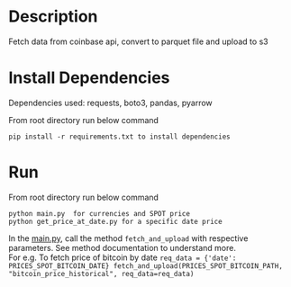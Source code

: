 # Description
Fetch data from coinbase api, convert to parquet file and upload to s3
# Install Dependencies
Dependencies used: requests, boto3, pandas, pyarrow

From root directory run below command
```
pip install -r requirements.txt to install dependencies
```
# Run
From root directory run below command
```
python main.py  for currencies and SPOT price
python get_price_at_date.py for a specific date price
```


 In the [main.py](main.py), call the method `fetch_and_upload` with respective parameters. See method documentation to understand more. \
    For e.g. To fetch price of bitcoin by date 
    ```
    req_data = {'date': PRICES_SPOT_BITCOIN_DATE}
    fetch_and_upload(PRICES_SPOT_BITCOIN_PATH, "bitcoin_price_historical", req_data=req_data)
    ```
